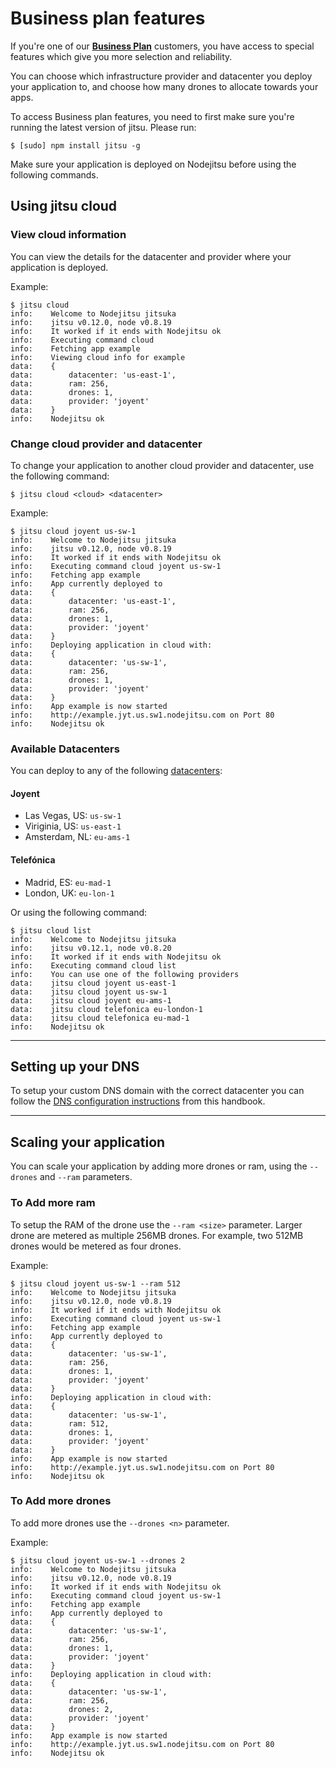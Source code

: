# Business plan features

If you're one of our **[Business Plan](https://nodejitsu.com/pricing/)**
customers, you have access to special features which give you more selection and
reliability.

You can choose which infrastructure provider and datacenter you deploy your
application to, and choose how many drones to allocate towards your apps.

To access Business plan features, you need to first make sure you're running the
latest version of jitsu. Please run:

```
$ [sudo] npm install jitsu -g
```

Make sure your application is deployed on Nodejitsu before using the following
commands.

## Using jitsu cloud

### View cloud information

You can view the details for the datacenter and provider where your application
is deployed.

Example:

```
$ jitsu cloud
info:    Welcome to Nodejitsu jitsuka
info:    jitsu v0.12.0, node v0.8.19
info:    It worked if it ends with Nodejitsu ok
info:    Executing command cloud
info:    Fetching app example
info:    Viewing cloud info for example
data:    {
data:        datacenter: 'us-east-1',
data:        ram: 256,
data:        drones: 1,
data:        provider: 'joyent'
data:    }
info:    Nodejitsu ok
```

### Change cloud provider and datacenter

To change your application to another cloud provider and datacenter, use the
following command:

```
$ jitsu cloud <cloud> <datacenter>
```

Example:

```
$ jitsu cloud joyent us-sw-1
info:    Welcome to Nodejitsu jitsuka
info:    jitsu v0.12.0, node v0.8.19
info:    It worked if it ends with Nodejitsu ok
info:    Executing command cloud joyent us-sw-1
info:    Fetching app example
info:    App currently deployed to
data:    {
data:        datacenter: 'us-east-1',
data:        ram: 256,
data:        drones: 1,
data:        provider: 'joyent'
data:    }
info:    Deploying application in cloud with:
data:    {
data:        datacenter: 'us-sw-1',
data:        ram: 256,
data:        drones: 1,
data:        provider: 'joyent'
data:    }
info:    App example is now started
info:    http://example.jyt.us.sw1.nodejitsu.com on Port 80
info:    Nodejitsu ok
```

### Available Datacenters

You can deploy to any of the following
[datacenters](https://nodejitsu.com/paas/datacenters/):

#### Joyent

* Las Vegas, US: `us-sw-1`
* Viriginia, US: `us-east-1`
* Amsterdam, NL: `eu-ams-1`

#### Telefónica

* Madrid, ES: `eu-mad-1`
* London, UK: `eu-lon-1`

Or using the following command:

```
$ jitsu cloud list
info:    Welcome to Nodejitsu jitsuka
info:    jitsu v0.12.1, node v0.8.20
info:    It worked if it ends with Nodejitsu ok
info:    Executing command cloud list
info:    You can use one of the following providers
data:    jitsu cloud joyent us-east-1
data:    jitsu cloud joyent us-sw-1
data:    jitsu cloud joyent eu-ams-1
data:    jitsu cloud telefonica eu-london-1
data:    jitsu cloud telefonica eu-mad-1
info:    Nodejitsu ok
```

---

## Setting up your DNS

To setup your custom DNS domain with the correct datacenter you can follow the
[DNS configuration instructions](/documentation/features/dns/) from this handbook.

---

## Scaling your application

You can scale your application by adding more drones or ram, using the
`--drones` and `--ram` parameters.

### To Add more ram

To setup the RAM of the drone use the `--ram <size>` parameter.
Larger drone are metered as multiple 256MB drones.
For example, two 512MB drones would be metered as four drones.

Example:

```
$ jitsu cloud joyent us-sw-1 --ram 512
info:    Welcome to Nodejitsu jitsuka
info:    jitsu v0.12.0, node v0.8.19
info:    It worked if it ends with Nodejitsu ok
info:    Executing command cloud joyent us-sw-1
info:    Fetching app example
info:    App currently deployed to
data:    {
data:        datacenter: 'us-sw-1',
data:        ram: 256,
data:        drones: 1,
data:        provider: 'joyent'
data:    }
info:    Deploying application in cloud with:
data:    {
data:        datacenter: 'us-sw-1',
data:        ram: 512,
data:        drones: 1,
data:        provider: 'joyent'
data:    }
info:    App example is now started
info:    http://example.jyt.us.sw1.nodejitsu.com on Port 80
info:    Nodejitsu ok
```

### To Add more drones

To add more drones use the `--drones <n>` parameter.

Example:

```
$ jitsu cloud joyent us-sw-1 --drones 2
info:    Welcome to Nodejitsu jitsuka
info:    jitsu v0.12.0, node v0.8.19
info:    It worked if it ends with Nodejitsu ok
info:    Executing command cloud joyent us-sw-1
info:    Fetching app example
info:    App currently deployed to
data:    {
data:        datacenter: 'us-sw-1',
data:        ram: 256,
data:        drones: 1,
data:        provider: 'joyent'
data:    }
info:    Deploying application in cloud with:
data:    {
data:        datacenter: 'us-sw-1',
data:        ram: 256,
data:        drones: 2,
data:        provider: 'joyent'
data:    }
info:    App example is now started
info:    http://example.jyt.us.sw1.nodejitsu.com on Port 80
info:    Nodejitsu ok
```

[meta:title]: <> (Business Plan Features)
